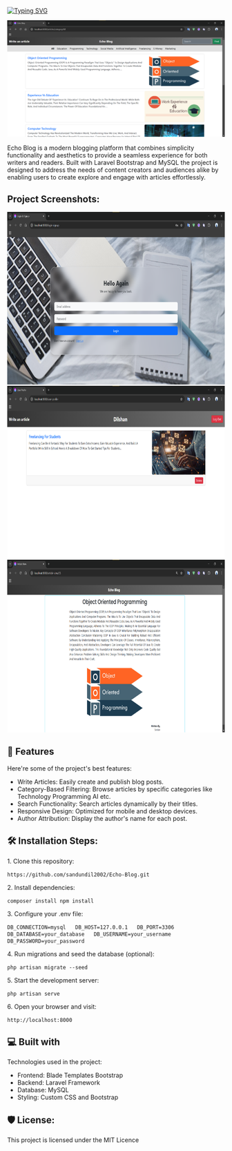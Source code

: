 <a href="https://git.io/typing-svg"><img src="https://readme-typing-svg.herokuapp.com?font=Fira+Code&weight=600&size=50&pause=1000&center=true&vCenter=true&width=935&height=70&lines=Echo+Blog" alt="Typing SVG" /></a>

<p align="center"><img src="public/images/homePage.png" alt="project-image"></p>

<p id="description">Echo Blog is a modern blogging platform that combines simplicity functionality and aesthetics to provide a seamless experience for both writers and readers. Built with Laravel Bootstrap and MySQL the project is designed to address the needs of content creators and audiences alike by enabling users to create explore and engage with articles effortlessly.</p>

<h2>Project Screenshots:</h2>

<img src="public/images/loginPage.png" alt="project-screenshot" width="700" height="400/">

<img src="public/images/userProfile.png" alt="project-screenshot" width="700" height="400/">

<img src="public/images/articleView.png" alt="project-screenshot" width="700" height="400/">

  
  
<h2>🧐 Features</h2>

Here're some of the project's best features:

*   Write Articles: Easily create and publish blog posts.
*   Category-Based Filtering: Browse articles by specific categories like Technology Programming AI etc.
*   Search Functionality: Search articles dynamically by their titles.
*   Responsive Design: Optimized for mobile and desktop devices.
*   Author Attribution: Display the author's name for each post.

<h2>🛠️ Installation Steps:</h2>

<p>1. Clone this repository:</p>

```
https://github.com/sandundil2002/Echo-Blog.git
```

<p>2. Install dependencies:</p>

```
composer install npm install
```

<p>3. Configure your .env file:</p>

```
DB_CONNECTION=mysql   DB_HOST=127.0.0.1   DB_PORT=3306   DB_DATABASE=your_database   DB_USERNAME=your_username   DB_PASSWORD=your_password  
```

<p>4. Run migrations and seed the database (optional):</p>

```
php artisan migrate --seed
```

<p>5. Start the development server:</p>

```
php artisan serve
```

<p>6. Open your browser and visit:</p>

```
http://localhost:8000
```

  
  
<h2>💻 Built with</h2>

Technologies used in the project:

*   Frontend: Blade Templates Bootstrap
*   Backend: Laravel Framework
*   Database: MySQL
*   Styling: Custom CSS and Bootstrap

<h2>🛡️ License:</h2>

This project is licensed under the MIT Licence
